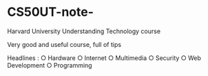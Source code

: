 # CS50UT-note-

Harvard University Understanding Technology course 

Very good and useful course, full of tips

Headlines :
○ Hardware
○ Internet
○ Multimedia
○ Security
○ Web Development
○ Programming
